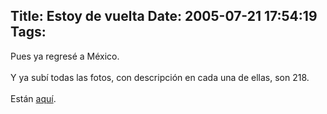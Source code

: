 Title: Estoy de vuelta
Date: 2005-07-21 17:54:19
Tags: 
---
Pues ya regresé a México.<br/><br/>
Y ya subí todas las fotos, con descripción en cada una de ellas, son 218.<br/><br/>
Están <a href="http://../../../gallery/finlandia-estonia" target="_blank">aquí</a>.<br/><br/><br/><br/>
